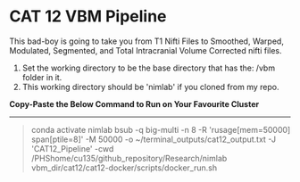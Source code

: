 # CAT 12 VBM Pipeline

This bad-boy is going to take you from T1 Nifti Files to Smoothed, Warped, Modulated, Segmented, and Total Intracranial Volume Corrected nifti files. 

1) Set the working directory to be the base directory that has the: /vbm folder in it.
2) This working directory should be 'nimlab' if you cloned from my repo.

**Copy-Paste the Below Command to Run on Your Favourite Cluster**
___
> conda activate nimlab
> bsub -q big-multi -n 8 -R 'rusage[mem=50000] span[ptile=8]' -M 50000 -o ~/terminal_outputs/cat12_output.txt -J 'CAT12_Pipeline' -cwd /PHShome/cu135/github_repository/Research/nimlab vbm_dir/cat12/cat12-docker/scripts/docker_run.sh
